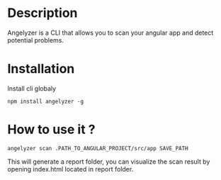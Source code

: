 
# Description 
Angelyzer is a CLI that allows you to scan your angular app and detect potential problems.

# Installation
Install cli globaly
```
npm install angelyzer -g
```
# How to use it ?
```
angelyzer scan .PATH_TO_ANGULAR_PROJECT/src/app SAVE_PATH
```
This will generate a report folder, you can visualize the scan result by opening index.html located in report folder.  